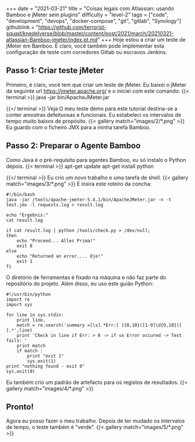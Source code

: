 +++
date = "2021-03-21"
title = "Coisas legais com Atlassian: usando Bamboo e jMeter sem plugins"
difficulty = "level-2"
tags = ["code", "development", "devops", "docker-compose", "git", "gitlab", "Synology"]
githublink = "https://github.com/terrorist-squad/knedelverse/blob/master/content/post/2021/march/20210321-atlassian-Bamboo-jmeter/index.pt.md"
+++
Hoje estou a criar um teste de jMeter em Bamboo. É claro, você também pode implementar esta configuração de teste com corredores Gitlab ou escravos Jenkins.
## Passo 1: Criar teste jMeter
Primeiro, é claro, você tem que criar um teste de jMeter. Eu baixei o jMeter da seguinte url https://jmeter.apache.org/ e o iniciei com este comando:
{{< terminal >}}
java -jar bin/ApacheJMeter.jar

{{</ terminal >}}
Veja:O meu teste demo para este tutorial destina-se a conter amostras defeituosas e funcionais. Eu estabeleci os intervalos de tempo muito baixos de propósito.
{{< gallery match="images/2/*.png" >}}
Eu guardo com o ficheiro JMX para a minha tarefa Bamboo.
## Passo 2: Preparar o Agente Bamboo
Como Java é o pré-requisito para agentes Bamboo, eu só instalo o Python depois.
{{< terminal >}}
apt-get update
apt-get install python

{{</ terminal >}}
Eu crio um novo trabalho e uma tarefa de shell.
{{< gallery match="images/3/*.png" >}}
E insira este roteiro da concha:
```
#!/bin/bash
java -jar /tools/apache-jmeter-5.4.1/bin/ApacheJMeter.jar -n -t test.jmx -l requests.log > result.log

echo "Ergebnis:"
cat result.log

if cat result.log | python /tools/check.py > /dev/null; 
then
    echo "Proceed... Alles Prima!"
    exit 0
else
    echo "Returned an error.... Oje!"
    exit 1
fi

```
O diretório de ferramentas é fixado na máquina e não faz parte do repositório do projeto. Além disso, eu uso este guião Python:
```
#!/usr/bin/python
import re
import sys
 
for line in sys.stdin:
    print line,
    match = re.search('summary =[\s].*Err:[ ]{0,10}([1-9]\d{0,10})[ ].*',line)
    print 'Check in line if Err: > 0 -> if so Error occured -> Test fails: '
    print match
    if match :
        print "exit 1"
        sys.exit(1)
print "nothing found - exit 0"
sys.exit(0)

```
Eu também crio um padrão de artefacto para os registos de resultados.
{{< gallery match="images/4/*.png" >}}

## Pronto!
Agora eu posso fazer o meu trabalho. Depois de ter mudado os intervalos de tempo, o teste também é "verde".
{{< gallery match="images/5/*.png" >}}
